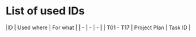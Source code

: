 <h1>List of used IDs</h1>
|ID | Used where | For what |
| - | - | - |
| T01 - T17 | Project Plan | Task ID |